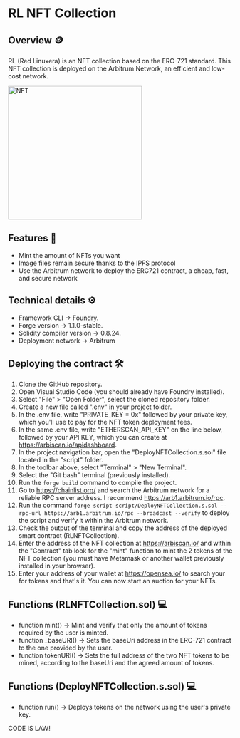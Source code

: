 # RL NFT Collection
## Overview 🪙
RL (Red Linuxera) is an NFT collection based on the ERC-721 standard. This NFT collection is deployed on the Arbitrum Network, an efficient and low-cost network.

<img src="https://lime-causal-hare-88.mypinata.cloud/ipfs/bafybeia6yrftb6az4d7hqzfu2o2zjapnrcvhvn66xwfvcgxfsatdt2cvl4" alt="NFT" width="300"/>


## Features 📃
* Mint the amount of NFTs you want
* Image files remain secure thanks to the IPFS protocol
* Use the Arbitrum network to deploy the ERC721 contract, a cheap, fast, and secure network
## Technical details ⚙️
* Framework CLI -> Foundry.
* Forge version -> 1.1.0-stable.
* Solidity compiler version -> 0.8.24.
* Deployment network -> Arbitrum
## Deploying the contract 🛠️
1. Clone the GitHub repository.
2. Open Visual Studio Code (you should already have Foundry installed).
3. Select "File" > "Open Folder", select the cloned repository folder.
4. Create a new file called ".env" in your project folder.
5. In the .env file, write "PRIVATE_KEY = 0x" followed by your private key, which you'll use to pay for the NFT token deployment fees.
6. In the same .env file, write "ETHERSCAN_API_KEY" on the line below, followed by your API KEY, which you can create at https://arbiscan.io/apidashboard.
8. In the project navigation bar, open the "DeployNFTCollection.s.sol" file located in the "script" folder.
9. In the toolbar above, select "Terminal" > "New Terminal".
10. Select the "Git bash" terminal (previously installed).
11. Run the `forge build` command to compile the project.
12. Go to https://chainlist.org/ and search the Arbitrum network for a reliable RPC server address. I recommend https://arb1.arbitrum.io/rpc.
13. Run the command `forge script script/DeployNFTCollection.s.sol --rpc-url https://arb1.arbitrum.io/rpc --broadcast --verify` to deploy the script and verify it within the Arbitrum network.
14. Check the output of the terminal and copy the address of the deployed smart contract (RLNFTCollection).
15. Enter the address of the NFT collection at https://arbiscan.io/ and within the "Contract" tab look for the "mint" function to mint the 2 tokens of the NFT collection (you must have Metamask or another wallet previously installed in your browser).
16. Enter your address of your wallet at https://opensea.io/ to search your  for tokens and that's it. You can now start an auction for your NFTs.
## Functions (RLNFTCollection.sol) 💻
* function mint() -> Mint and verify that only the amount of tokens required by the user is minted.
* function _baseURI() -> Sets the baseUri address in the ERC-721 contract to the one provided by the user.
* function tokenURI() -> Sets the full address of the two NFT tokens to be mined, according to the baseUri and the agreed amount of tokens.
## Functions (DeployNFTCollection.s.sol) 💻
*  function run() -> Deploys tokens on the network using the user's private key.

CODE IS LAW!
